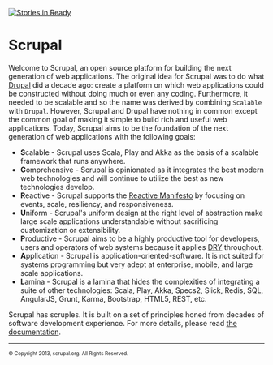 [![Stories in Ready](https://badge.waffle.io/scrupal/scrupal.png?label=ready)](https://waffle.io/scrupal/scrupalhttps://waffle.io/scrupal/scrupal)

# Scrupal

Welcome to  Scrupal, an open source platform for building the next generation of web applications. The original
idea for Scrupal was to do what [Drupal](https://drupal.org) did a decade ago: create a platform on which web
applications could be constructed without doing much or even any coding. Furthermore, it needed to be scalable and
so the name was derived by combining `Scalable` with `Drupal`. However, Scrupal and Drupal have nothing in common
except the common goal of making it simple to build rich and useful web applications. Today, Scrupal aims to be the
foundation of the next generation of web applications with the following goals:
* **S**calable - Scrupal uses Scala, Play and Akka as the basis of a scalable framework that runs anywhere.
* **C**omprehensive - Scrupal is opinionated as it integrates the best modern web technologies and will continue to utilize the best as new technologies develop.
* **R**eactive - Scrupal supports the [Reactive Manifesto](http://www.reactivemanifesto.org/) by focusing on events, scale, resiliency, and responsiveness.
* **U**niform - Scrupal's uniform design at the right level of abstraction make large scale applications understandable without sacrificing customization or extensibility.
* **P**roductive - Scrupal aims to be a highly productive tool for developers, users and operators of web systems because it applies [DRY](http://en.wikipedia.org/wiki/Don't_repeat_yourself) throughout.
* **A**pplication - Scrupal is application-oriented-software. It is not suited for systems programming but very adept at enterprise, mobile, and large scale applications.
* **L**amina - Scrupal is a lamina that hides the complexities of integrating a suite of other technologies: Scala, Play, Akka, Specs2, Slick, Redis, SQL, AngularJS, Grunt, Karma, Bootstrap, HTML5, REST, etc.

Scrupal has scruples. It is built on a set of principles honed from decades of software development experience. For
more details, please read [the documentation](http://scrupal.org/docs).

- - -
<sub><sup>&copy; Copyright 2013, scrupal.org. All Rights Reserved.</sup></sub>
